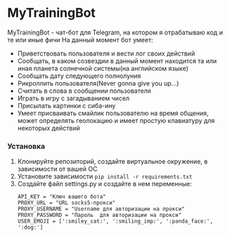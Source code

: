 # MyTrainingBot

MyTrainingBot -  чат-бот для Telegram, на котором я отрабатываю код и те или иные фичи
На данный момент бот умеет:
- Приветствовать пользователя и вести лог своих действий
- Сообщать, в каком созвездии в данный момент находится та или иная планета солнечной системы(на английском языке)
- Сообщать дату следующего полнолуния
- Рикроллить пользователя(Never gonna give you up...)
- Считать в слова в сообщении пользователя
- Играть в игру с загадыванием чисел
- Присылать картинки с сиба-ину
- Умеет присваивать смайлик пользователю на время общения, может определять геолокацию и имеет простую клавиатуру для некоторых действий

### Установка

1. Клонируйте репозиторий, создайте виртуальное окружение, в зависимости от вашей ОС
2. Установите зависимости `pip install -r requirements.txt`
3. Создайте файл settings.py и создайте в нем переменные:
    ```
    API_KEY = "Ключ вашего бота"
    PROXY_URL = "URL socks5-прокси"
    PROXY_USERNAME = "Username для авторизации на прокси"
    PROXY_PASSWORD = "Пароль  для авторизации на прокси"
    USER_EMOJI = [':smiley_cat:', ':smiling_imp:', ':panda_face:', ':dog:']
